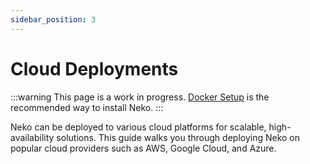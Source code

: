 ```yaml
---
sidebar_position: 3
---
```


# Cloud Deployments

:::warning
This page is a work in progress. [Docker Setup](./docker-setup.md) is the recommended way to install Neko.
:::

Neko can be deployed to various cloud platforms for scalable, high-availability solutions. This guide walks you through deploying Neko on popular cloud providers such as AWS, Google Cloud, and Azure.
